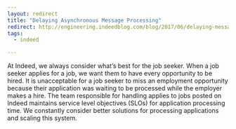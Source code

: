 ```yaml
---
layout: redirect
title: "Delaying Asynchronous Message Processing"
redirect: http://engineering.indeedblog.com/blog/2017/06/delaying-messages/
tags:
  - indeed

---
```


At Indeed, we always consider what’s best for the job seeker.
When a job seeker applies for a job, we want them to have every opportunity to be hired. 
It is unacceptable for a job seeker to miss an employment opportunity because their application was waiting to be processed while the employer makes a hire. 
The team responsible for handling applies to jobs posted on Indeed maintains service level objectives (SLOs) for application processing time. 
We constantly consider better solutions for processing applications and scaling this system.

<!--more-->
